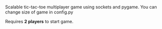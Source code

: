 Scalable tic-tac-toe multiplayer game using sockets and pygame. You can change size of game in config.py

Requires **2 players** to start game. 
